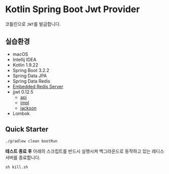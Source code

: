 # Kotlin Spring Boot Jwt Provider

코틀린으로 `JWT`를 발급합니다.

## 실습환경

- macOS
- Intellij IDEA
- Kotlin 1.9.22
- Spring Boot 3.2.2
- Spring Data JPA
- Spring Data Redis
- [Embedded Redis Server](https://github.com/codemonstur/embedded-redis)
- jjwt 0.12.5
    - [api](https://mvnrepository.com/artifact/io.jsonwebtoken/jjwt-api/0.12.5)
    - [impl](https://mvnrepository.com/artifact/io.jsonwebtoken/jjwt-impl/0.12.5)
    - [jackson](https://mvnrepository.com/artifact/io.jsonwebtoken/jjwt-jackson/0.12.5)
- Lombok

## Quick Starter

```shell
./gradlew clean bootRun
```

**테스트 종료 후** 아래의 스크립트를 반드시 실행시켜 백그라운드로 동작하고 있는 레디스 서버를 종료합니다.

```shell
sh kill.sh
```

##  